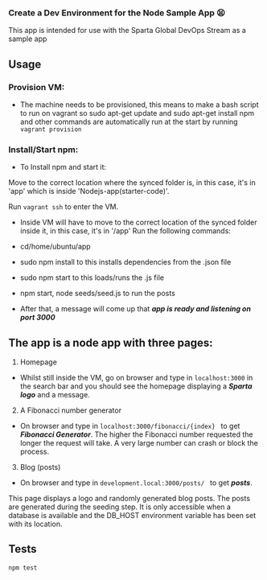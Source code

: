 ### Create a Dev Environment for the Node Sample App 😫


This app is intended for use with the Sparta Global DevOps Stream as a sample app


## Usage

### Provision VM:

- The machine needs to be provisioned, this means to make a bash script to run on vagrant so sudo apt-get update and sudo apt-get install npm and other commands are automatically run at the start by running ``` vagrant provision```

### Install/Start npm:

- To Install npm and start it:

Move to the correct location where the synced folder is, in this case, it's in 'app' which is inside 'Nodejs-app(starter-code)'.

Run ```vagrant ssh``` to enter the VM.

- Inside VM will have to move to the correct location of the synced folder inside it, in this case, it's in '/app'
Run the following commands:

- cd/home/ubuntu/app

- sudo npm install to this installs dependencies from the .json file

- sudo npm start to this loads/runs the .js file

- npm start, node seeds/seed.js to run the posts

- After that, a  message will come up that  ***app is ready and listening on port 3000***

## The app is a node app with three pages:

1. Homepage

- Whilst still inside the VM, go on browser and type in ```localhost:3000``` in the search bar and you should see the homepage displaying a ***Sparta logo*** and a message.

2. A Fibonacci number generator

-  On browser and type in ```localhost:3000/fibonacci/{index} ```
to get ***Fibonacci Generator***. The higher the Fibonacci number requested the longer the request will take. A very large number can crash or block the process.

3. Blog (posts)

- On browser and type in ```development.local:3000/posts/ ```
to get ***posts***.

This page displays a logo and randomly generated blog posts. The posts are generated during the seeding step. It is only accessible when a database is available and the DB_HOST environment variable has been set with its location.

## Tests

```
npm test
```
